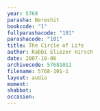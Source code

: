 ```yaml
---
year: 5768
parasha: Bereshit
bookcode: "1"
fullparashacode: "101"
parashacode: "101"
title: The Circle of Life
author: Rabbi Eliezer Hirsch
date: 2007-10-06
archivecode: 57681011
filename: 5768-101-1
layout: audio
moment: 
shabbat: 
occasion: 
---
```

